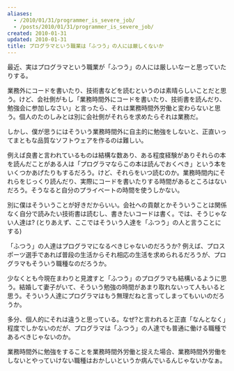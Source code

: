 ```yaml
---
aliases:
  - /2010/01/31/programmer_is_severe_job/
  - /posts/2010/01/31/programmer_is_severe_job/
created: 2010-01-31
updated: 2010-01-31
title: プログラマという職業は「ふつう」の人には厳しくないか
---
```


最近、実はプログラマという職業が「ふつう」の人には厳しいなーと思っていたりする。

業務外にコードを書いたり、技術書などを読むというのは素晴らしいことだと思う。けど、会社側がもし「業務時間外にコードを書いたり、技術書を読んだり、勉強会に参加しなさい」と言ったら、それは業務時間外労働と変わらないと思う。個人のたのしみとは別に会社側がそれらを求めたらそれは業務だ。

しかし、僕が思うにはそういう業務時間外に自主的に勉強をしないと、正直いってまともな品質なソフトウェアを作るのは難しい。

例えば良書と言われているものは結構な数あり、ある程度経験がありそれらの本を読んだことがある人は「プログラマならこの本は読んでおくべき」という本をいくつかあげたりもするだろう。けど、それらをいつ読むのか。業務時間内にそれらをじっくり読んだり、実際にコードを書いたりする時間があるところはないだろう。そうなると自分のプライベートの時間を使うしかない。

別に僕はそういうことが好きだからいい。会社への貢献とかそういうことは関係なく自分で読みたい技術書は読むし、書きたいコードは書く。では、そうじゃない人達は? (とりあえず、ここではそういう人達を「ふつう」の人と言うことにする)

「ふつう」の人達はプログラマになるべきじゃないのだろうか? 例えば、プロスポーツ選手であれば普段の生活からそれ相応の生活を求められるだろうが、プログラマもそういう職種なのだろうか。

少なくとも今現在まわりと見渡すと「ふつう」のプログラマも結構いるように思う。結婚して妻子がいて、そういう勉強の時間があまり取れないって人もいると思う。そういう人達にプログラマはもう無理だねと言ってしまってもいいのだろうか。

多分、個人的にそれは違うと思っている。なぜ?と言われると正直「なんとなく」程度でしかないのだが、プログラマは「ふつう」の人達でも普通に働ける職種であるべきじゃないのか。

業務時間外に勉強をすることを業務時間外労働と捉えた場合、業務時間外労働をしないとやっていけない職種はおかしいというか病んでいるんじゃないかなぁ。